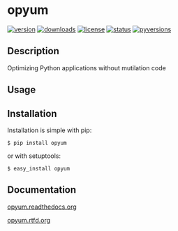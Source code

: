 opyum
================================================

[![version](https://img.shields.io/pypi/v/opyum.svg)](http://pypi.python.org/pypi/opyum)
[![downloads](https://img.shields.io/pypi/dw/opyum.svg)](http://pypi.python.org/pypi/opyum)
[![license](https://img.shields.io/pypi/l/opyum.svg)](http://pypi.python.org/pypi/opyum)
[![status](https://img.shields.io/pypi/status/opyum.svg)](http://pypi.python.org/pypi/opyum)
[![pyversions](https://img.shields.io/pypi/pyversions/opyum.svg)](http://pypi.python.org/pypi/opyum)


Description
-----------

Optimizing Python applications without mutilation code


Usage
-----------



Installation
------------

Installation is simple with pip:

    $ pip install opyum

or with setuptools:

    $ easy_install opyum


Documentation
-------------

 [opyum.readthedocs.org](http://opyum.readthedocs.org/)

 [opyum.rtfd.org](http://opyum.rtfd.org/)

